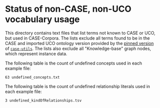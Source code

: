 # Status of non-CASE, non-UCO vocabulary usage

This directory contains text files that list terms not known to CASE or UCO, but used in CASE-Corpora.  The lists exclude all terms found to be in the CASE and imported UCO ontology version provided by the [pinned version](https://github.com/casework/CASE-Examples/blob/master/requirements.txt) of [`case-utils`](https://pypi.org/project/case-utils/).  The lists also exclude all "Knowledge-base" graph nodes, which represent instance data.

The following table is the count of undefined concepts used in each example file:

```
63 undefined_concepts.txt
```

The following table is the count of undefined relationship literals used in each example file:

```
3 undefined_kindOfRelationships.tsv
```
